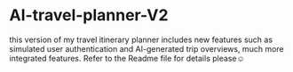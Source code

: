 # AI-travel-planner-V2
this version of my travel itinerary planner includes new features such as simulated user authentication and AI-generated trip overviews, much more integrated features. Refer to the Readme file for details please☺ 
